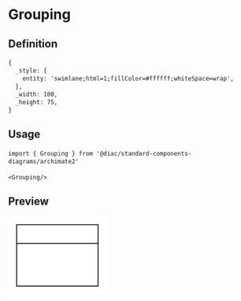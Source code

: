 # Grouping

## Definition

```
{
  _style: { 
    entity: 'swimlane;html=1;fillColor=#ffffff;whiteSpace=wrap',
  },
  _width: 100,
  _height: 75,
}
```

## Usage

```
import { Grouping } from '@diac/standard-components-diagrams/archimate2'

<Grouping/>
```

## Preview

<img src="./grouping.png" width="200"/>

